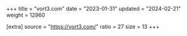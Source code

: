 +++
title = "vort3.com"
date = "2023-01-31"
updated = "2024-02-21"
weight = 12960

[extra]
source = "https://vort3.com/"
ratio = 27
size = 13
+++
